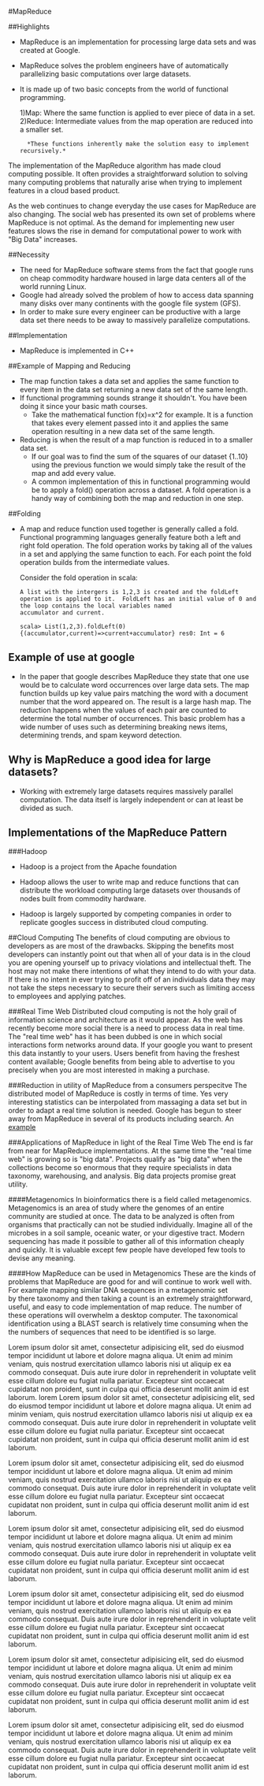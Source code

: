 #MapReduce

##Highlights
* MapReduce is an implementation for processing large data sets and was created at Google.
* MapReduce solves the problem engineers have of automatically parallelizing basic computations over large datasets. 
* It is made up of two basic concepts from the world of functional programming.

    1)Map: Where the same function is applied to ever piece of data in a set.
    2)Reduce: Intermediate values from the map operation are reduced into a smaller set.
    
        *These functions inherently make the solution easy to implement recursively.*

The implementation of the MapReduce algorithm has made cloud computing possible.  It often provides a straightforward solution to solving many computing problems that naturally arise when trying to implement features in a cloud based product.

As the web continues to change everyday the use cases for MapReduce are also changing.  The social web has presented its own set of problems where MapReduce is not optimal.  As the demand for implementing new user features slows the rise in demand for computational power to work with "Big Data" increases.



##Necessity
* The need for MapReduce software stems from the fact that google runs on cheap commodity hardware housed in large data centers all of the world running Linux.
* Google had already solved the problem of how to access data spanning many disks over many continents with the google file system (GFS).
* In order to make sure every engineer can be productive with a large data set there needs to be away to massively parallelize computations.


##Implementation
* MapReduce is implemented in C++


##Example of Mapping and Reducing
* The map function takes a data set and applies the same function to every item in the data set returning a new data set of the same length.
* If functional programming sounds strange it shouldn't. You have been doing it since your basic math courses.
    * Take the mathematical function f(x)=x^2 for example.  It is a function that takes every element passed into it and applies the same operation resulting in a new data set of the same length.
* Reducing is when the result of a map function is reduced in to a smaller data set.
    * If our goal was to find the sum of the squares of our dataset {1..10} using the previous function we would simply take the result of the map and add every value.  
    * A common implementation of this in functional programming would be to apply a fold() operation across a dataset.  A fold operation is a handy way of combining both the map and reduction in one step. 
    
##Folding
* A map and reduce function used together is generally called a fold. Functional programming languages generally feature both a left and right fold operation.  The fold operation works by taking all of the values in a set and applying the same function to each.  For each point the fold operation builds from the intermediate values. 

    Consider the fold operation in scala:
    
    `A list with the intergers is 1,2,3 is created and the foldLeft operation is applied to it.  FoldLeft has an initial value of 0 and the loop contains the local variables named              accumulator and current.`
    
    `scala> List(1,2,3).foldLeft(0){(accumulator,current)=>current+accumulator}
     res0: Int = 6`
    
## Example of use at google
* In the paper that google describes MapReduce they state that one use would be to calculate word occurrences over large data sets.  The map function builds up key value pairs matching the word with a document number that the word appeared on.  The result is a large hash map.  The reduction happens when the values of each pair are counted to determine the total number of occurrences. This basic problem has a wide number of uses such as determining breaking news items, determining trends, and spam keyword detection.


## Why is MapReduce a good idea for large datasets?
* Working with extremely large datasets requires massively parallel computation.  The data itself is largely independent or can at least be divided as such.   

## Implementations of the MapReduce Pattern
###Hadoop
* Hadoop is a project from the Apache foundation
* Hadoop allows the user to write map and reduce functions that can distribute the workload computing large datasets over thousands of nodes built from commodity hardware.  

* Hadoop is largely supported by competing companies in order to replicate googles success in distributed cloud computing.


##Cloud Computing
The benefits of cloud computing are obvious to developers as are most of the drawbacks.  Skipping the benefits most developers can instantly point out that when all of your data is in the cloud you are opening yourself up to privacy violations and intellectual theft.  The host may not make there intentions of what they intend to do with your data.  If there is no intent in ever trying to profit off of an individuals data they may not take the steps necessary to secure their servers such as limiting access to employees and applying patches.  

###Real Time Web
Distributed cloud computing is not the holy grail of information science and architecture as it would appear.  As the web has recently become more social there is a need to process data in real time.  The "real time web" has it has been dubbed is one in which social interactions form networks around data.  If your google you want to present this data instantly to your users. Users benefit from having the freshest content available; Google benefits from being able to advertise to you precisely when you are most interested in making a purchase.  

###Reduction in utility of MapReduce from a consumers perspecitve
The distributed model of MapReduce is costly in terms of time.  Yes very interesting statistics can be interpolated from massaging a data set but in order to adapt a real time solution is needed.  Google has begun to steer away from MapReduce in several of its products including search. An [example](http://www.theregister.co.uk/2010/09/09/google_caffeine_explained/ )     

###Applications of MapReduce in light of the Real Time Web
The end is far from near for MapReduce implementations.  At the same time the "real time web" is growing so is "big data".  Projects qualify as "big data" when the collections become so enormous that they require specialists in data taxonomy, warehousing, and analysis.  Big data projects promise great utility.  

####Metagenomics
In bioinformatics there is a field called metagenomics.  Metagenomics is an area of study where the genomes of an entire community are studied at once.  The data to be analyzed is often from organisms that practically can not be studied individually. Imagine all of the microbes in a soil sample, oceanic water, or your digestive tract.  Modern sequencing has made it possible to gather all of this information cheaply and quickly. It is valuable except few people have developed few tools to devise any meaning.  

####How MapReduce can be used in Metagenomics
These are the kinds of problems that MapReduce are good for and will continue to work well with.  For example mapping similar DNA sequences in a metagenomic set  
by there taxonomy and then taking a count is an extremely straightforward, useful, and easy to code implementation of map reduce.  The number of these operations will overwhelm a desktop computer.  The taxonomical identification using a BLAST search is relatively time consuming when the the numbers of sequences that need to be identified is so large.  

Lorem ipsum dolor sit amet, consectetur adipisicing elit, sed do eiusmod tempor incididunt ut labore et dolore magna aliqua. Ut enim ad minim veniam, quis nostrud exercitation ullamco laboris nisi ut aliquip ex ea commodo consequat. Duis aute irure dolor in reprehenderit in voluptate velit esse cillum dolore eu fugiat nulla pariatur. Excepteur sint occaecat cupidatat non proident, sunt in culpa qui officia deserunt mollit anim id est laborum.
lorem
Lorem ipsum dolor sit amet, consectetur adipisicing elit, sed do eiusmod tempor incididunt ut labore et dolore magna aliqua. Ut enim ad minim veniam, quis nostrud exercitation ullamco laboris nisi ut aliquip ex ea commodo consequat. Duis aute irure dolor in reprehenderit in voluptate velit esse cillum dolore eu fugiat nulla pariatur. Excepteur sint occaecat cupidatat non proident, sunt in culpa qui officia deserunt mollit anim id est laborum.


Lorem ipsum dolor sit amet, consectetur adipisicing elit, sed do eiusmod tempor incididunt ut labore et dolore magna aliqua. Ut enim ad minim veniam, quis nostrud exercitation ullamco laboris nisi ut aliquip ex ea commodo consequat. Duis aute irure dolor in reprehenderit in voluptate velit esse cillum dolore eu fugiat nulla pariatur. Excepteur sint occaecat cupidatat non proident, sunt in culpa qui officia deserunt mollit anim id est laborum.

Lorem ipsum dolor sit amet, consectetur adipisicing elit, sed do eiusmod tempor incididunt ut labore et dolore magna aliqua. Ut enim ad minim veniam, quis nostrud exercitation ullamco laboris nisi ut aliquip ex ea commodo consequat. Duis aute irure dolor in reprehenderit in voluptate velit esse cillum dolore eu fugiat nulla pariatur. Excepteur sint occaecat cupidatat non proident, sunt in culpa qui officia deserunt mollit anim id est laborum.

Lorem ipsum dolor sit amet, consectetur adipisicing elit, sed do eiusmod tempor incididunt ut labore et dolore magna aliqua. Ut enim ad minim veniam, quis nostrud exercitation ullamco laboris nisi ut aliquip ex ea commodo consequat. Duis aute irure dolor in reprehenderit in voluptate velit esse cillum dolore eu fugiat nulla pariatur. Excepteur sint occaecat cupidatat non proident, sunt in culpa qui officia deserunt mollit anim id est laborum.

Lorem ipsum dolor sit amet, consectetur adipisicing elit, sed do eiusmod tempor incididunt ut labore et dolore magna aliqua. Ut enim ad minim veniam, quis nostrud exercitation ullamco laboris nisi ut aliquip ex ea commodo consequat. Duis aute irure dolor in reprehenderit in voluptate velit esse cillum dolore eu fugiat nulla pariatur. Excepteur sint occaecat cupidatat non proident, sunt in culpa qui officia deserunt mollit anim id est laborum.

Lorem ipsum dolor sit amet, consectetur adipisicing elit, sed do eiusmod tempor incididunt ut labore et dolore magna aliqua. Ut enim ad minim veniam, quis nostrud exercitation ullamco laboris nisi ut aliquip ex ea commodo consequat. Duis aute irure dolor in reprehenderit in voluptate velit esse cillum dolore eu fugiat nulla pariatur. Excepteur sint occaecat cupidatat non proident, sunt in culpa qui officia deserunt mollit anim id est laborum.



